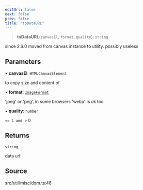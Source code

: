 ```yaml
---
editUrl: false
next: false
prev: false
title: "toDataURL"
---
```


> **toDataURL**(`canvasEl`, `format`, `quality`): `string`

since 2.6.0 moved from canvas instance to utility.
possibly useless

## Parameters

• **canvasEl**: `HTMLCanvasElement`

to copy size and content of

• **format**: [`ImageFormat`](../../../type-aliases/ImageFormat.md)

'jpeg' or 'png', in some browsers 'webp' is ok too

• **quality**: `number`

`<= 1 and >` 0

## Returns

`string`

data url

## Source

src/util/misc/dom.ts:46
